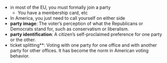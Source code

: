 - in most of the EU, you must formally join a party 
	- You have a membership card, etc
- In America, you just need to call yourself on either side
- **party image**: The voter’s perception of what the Republicans or Democrats stand for, such as conservatism or liberalism. 
- **party identification**: A citizen’s self-proclaimed preference for one party or the other.
- ticket splitting**: Voting with one party for one office and with another party for other offices. It has become the norm in American voting behavior.